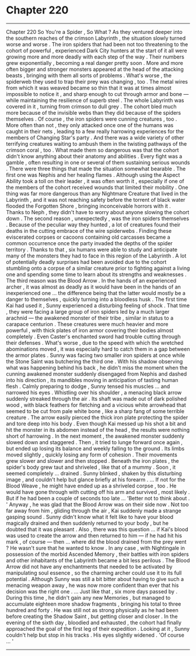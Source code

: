 
# Chapter 220


---

Chapter 220 So You're a Spider , So What ?
As they ventured deeper into the southern reaches of the crimson Labyrinth , the situation slowly turned worse and worse .
The iron spiders that had been not too threatening to the cohort of powerful , experienced Dark City hunters at the start of it all were growing more and more deadly with each step of the way . Their numbers grew exponentially , becoming a real danger pretty soon . More and more often bigger and stronger monsters appeared at the head of the attacking beasts , bringing with them all sorts of problems .
What's worse , the spiderweb they used to trap their prey was changing , too . The metal wires from which it was weaved became so thin that it was at times almost impossible to notice it , and sharp enough to cut through armor and bone — while maintaining the resilience of superb steel .
The whole Labyrinth was covered in it , turning from crimson to dull grey .
The cohort bled much more because of the invisible webs than they did because of the spiders themselves . Of course , the iron spiders were cunning creatures , too . More often than not , they only attacked once one of the humans was caught in their nets , leading to a few really harrowing experiences for the members of Changing Star's party .
And there was a wide variety of other terrifying creatures waiting to ambush them in the twisting pathways of the crimson coral , too . What made them so dangerous was that the cohort didn't know anything about their anatomy and abilities . Every fight was a gamble , often resulting in one or several of them sustaining serious wounds .
There were three things that made the situation somewhat bearable .
The first one was Nephis and her healing flames . Although using the Aspect Ability took a toll on their leader , it was often worth it , especially if one of the members of the cohort received wounds that limited their mobility .
One thing was far more dangerous than any Nightmare Creature that lived in the Labyrinth , and it was not reaching safety before the torrent of black water flooded the Forgotten Shore , bringing inconceivable horrors with it . Thanks to Neph , they didn't have to worry about anyone slowing the cohort down .
The second reason , unexpectedly , was the iron spiders themselves . Because of the peculiar way they hunted , a lot of creatures found their deaths in the cutting embrace of the wire spiderwebs . Finding these eviscerated corpses or cacoons containing old carcasses became a common occurrence once the party invaded the depths of the spider territory .
Thanks to that , six humans were able to study and anticipate many of the monsters they had to face in this region of the Labyrinth . A lot of potentially deadly surprises had been avoided due to the cohort stumbling onto a corpse of a similar creature prior to fighting against a living one and spending some time to learn about its strengths and weaknesses .
The third reason was the Blood Arrow . In the hands of an experienced archer , it was almost as deadly as it would have been in the hands of an inexperienced one … the difference being that the latter would mostly be a danger to themselves , quickly turning into a bloodless husk .
The first time Kai had used it , Sunny experienced a disturbing feeling of shock . That time , they were facing a large group of iron spiders led by a much larger arachnid — the awakened monster of their tribe , similar in status to a carapace centurion .
These creatures were much heavier and more powerful , with thick plates of iron armor covering their bodies almost completely . Even Caster's enchanted sword had trouble cutting through their defenses . What's worse , due to the speed with which the wretched abominations moved , it was especially hard to catch them in a gap between the armor plates .
Sunny was facing two smaller iron spiders at once while the Stone Saint was butchering the third one . With his shadow observing what was happening behind his back , he didn't miss the moment when the cunning awakened monster suddenly disengaged from Nephis and dashed into his direction , its mandibles moving in anticipation of tasting human flesh .
Calmly preparing to dodge , Sunny tensed his muscles … and narrowed his eyes .
Whistling over his shoulder , a menacing black arrow suddenly streaked through the air . Its shaft was made out of dark polished wood , with black feathers for fletching and a vicious white arrowhead that seemed to be cut from pale white bone , like a sharp fang of some terrible creature .
The arrow easily pierced the thick iron plate protecting the spider and tore deep into his body . Even though Kai messed up his shot a bit and hit the monster in its abdomen instead of the head , the results were nothing short of harrowing .
In the next moment , the awakened monster suddenly slowed down and staggered . Then , it tried to lunge forward once again , but ended up losing its balance and weekly falling to the ground . Its limbs moved slightly , quickly losing any form of cohesion .
Their movements grew slower and slower and then stopped . Beneath the iron plates , the spider's body grew taut and shriveled , like that of a mummy . Soon , it seemed completely … drained .
Sunny blinked , shaken by this disturbing image , and couldn't help but glance briefly at his forearm .
… If not for the Blood Weave , he might have ended up as a shriveled corpse , too .
He would have gone through with cutting off his arm and survived , most likely . But if he had been a couple of seconds too late …
'Better not to think about . '
Anyway , he was glad that the Blood Arrow was on their side now .
Not too far away from him , gliding through the air , Kai suddenly made a strange gasping sound . Sunny didn't know what it felt like to have your blood magically drained and then suddenly returned to your body , but he doubted that it was pleasant .
Also , there was this question … if Kai's blood was used to create the arrow and then returned to him — if he had hit his mark , of course — then … where did the blood drained from the prey went ?
He wasn't sure that he wanted to know .
In any case , with Nightingale in possession of the morbid Ascended Memory , their battles with iron spiders and other inhabitants of the Labyrinth became a bit less perilous . The Blood Arrow did not have any enchantments that needed to be activated by manipulating soul essence , so the charming archer could use it to its full potential .
Although Sunny was still a bit bitter about having to give such a menacing weapon away , he was now more confident than ever that his decision was the right one .
… Just like that , six more days passed by . During this time , he didn't gain any new Memories , but managed to accumulate eighteen more shadow fragments , bringing his total to three hundred and forty . He was still not as strong physically as he had been before creating the Shadow Saint , but getting closer and closer .
In the evening of the sixth day , bloodied and exhausted , the cohort had finally approached the goal of the first leg of their expedition .
Looking at it , Sunny couldn't help but stop in his tracks .
His eyes slightly widened .
'Of course … '

---

